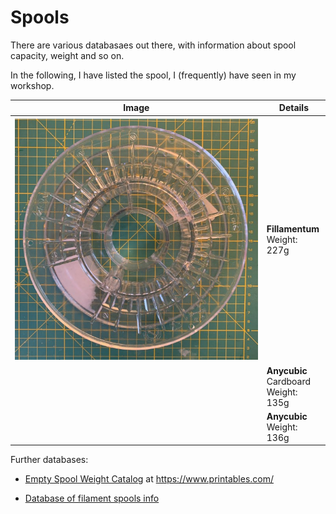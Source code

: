 # Spools 

There are various databasaes out there, with information about spool capacity, weight and so on. 

In the following, I have listed the spool, I (frequently) have seen in my workshop. 

| Image | Details |
| --- | --- |
 ![alt text](images/spools_filamentum_small.jpeg)  | **Fillamentum** <br> Weight: 227g |
| | **Anycubic** <br> Cardboard <br> Weight: 135g |
| | **Anycubic** <br> Weight: 136g| 

Further databases: 

- [Empty Spool Weight Catalog](https://www.printables.com/model/464663-empty-spool-weight-catalog) at https://www.printables.com/

- [Database of filament spools info](https://www.onlyspoolz.com/portfolio/)
